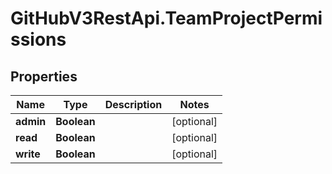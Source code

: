 # GitHubV3RestApi.TeamProjectPermissions

## Properties

Name | Type | Description | Notes
------------ | ------------- | ------------- | -------------
**admin** | **Boolean** |  | [optional] 
**read** | **Boolean** |  | [optional] 
**write** | **Boolean** |  | [optional] 


